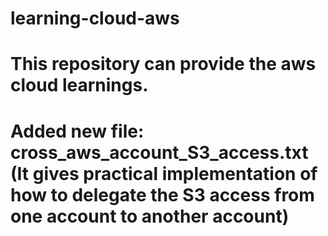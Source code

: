 # learning-cloud-aws
# This repository can provide the aws cloud learnings.
# Added new file: cross_aws_account_S3_access.txt (It gives practical implementation of how to delegate the S3 access from one account to another account)
